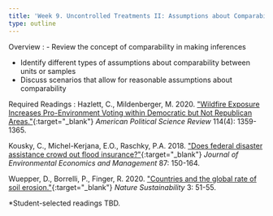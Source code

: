 ```yaml
---
title: 'Week 9. Uncontrolled Treatments II: Assumptions about Comparability (Oct 23)'
type: outline
---
```


Overview
: - Review the concept of comparability in making inferences
  - Identify different types of assumptions about comparability between units or samples
  - Discuss scenarios that allow for reasonable assumptions about comparability

Required Readings
: Hazlett, C., Mildenberger, M. 2020. ["Wildfire Exposure Increases Pro-Environment Voting within Democratic but Not Republican Areas."](https://doi.org/10.1017/S0003055420000441){:target="_blank"} _American Political Science Review_ 114(4): 1359-1365.
  
  Kousky, C., Michel-Kerjana, E.O., Raschky, P.A. 2018. ["Does federal disaster assistance crowd out flood insurance?"](https://doi.org/10.1016/j.jeem.2017.05.010){:target="_blank"} _Journal of Environmental Economics and Management_ 87: 150-164.

  Wuepper, D., Borrelli, P., Finger, R. 2020. ["Countries and the global rate of soil erosion."](https://doi.org/10.1038/s41893-019-0438-4){:target="_blank"} _Nature Sustainability_ 3: 51-55.

  *Student-selected readings TBD.
